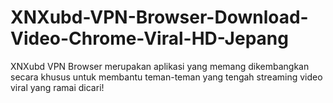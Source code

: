 # XNXubd-VPN-Browser-Download-Video-Chrome-Viral-HD-Jepang
XNXubd VPN Browser merupakan aplikasi yang memang dikembangkan secara khusus untuk membantu teman-teman yang tengah streaming video viral yang ramai dicari!
